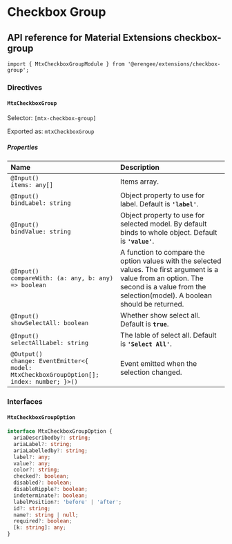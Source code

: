# Checkbox Group

## API reference for Material Extensions checkbox-group

`import { MtxCheckboxGroupModule } from '@erengee/extensions/checkbox-group';`

### Directives

#### `MtxCheckboxGroup`

Selector: `[mtx-checkbox-group]`

Exported as: `mtxCheckboxGroup`

##### Properties

| Name | Description |
| :--- | :--- |
| `@Input()`<br>`items: any[]` | Items array. |
| `@Input()`<br>`bindLabel: string` | Object property to use for label. Default is **`'label'`**. |
| `@Input()`<br>`bindValue: string` | Object property to use for selected model. By default binds to whole object. Default is **`'value'`**. |
| `@Input()`<br>`compareWith: (a: any, b: any) => boolean` | A function to compare the option values with the selected values. The first argument is a value from an option. The second is a value from the selection(model). A boolean should be returned. |
| `@Input()`<br>`showSelectAll: boolean` | Whether show select all. Default is **`true`**. |
| `@Input()`<br>`selectAllLabel: string` | The lable of select all. Default is **`'Select All'`**. |
| `@Output()`<br>`change: EventEmitter<{  model: MtxCheckboxGroupOption[];  index: number; }>()` | Event emitted when the selection changed. |

### Interfaces

#### `MtxCheckboxGroupOption`

```ts
interface MtxCheckboxGroupOption {
  ariaDescribedby?: string;
  ariaLabel?: string;
  ariaLabelledby?: string;
  label?: any;
  value?: any;
  color?: string;
  checked?: boolean;
  disabled?: boolean;
  disableRipple?: boolean;
  indeterminate?: boolean;
  labelPosition?: 'before' | 'after';
  id?: string;
  name?: string | null;
  required?: boolean;
  [k: string]: any;
}
```

